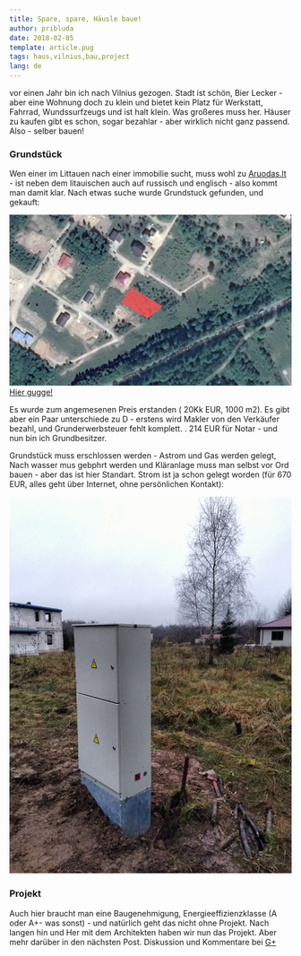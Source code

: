 ```yaml
---
title: Spare, spare, Häusle baue!
author: pribluda
date: 2018-02-05
template: article.pug
tags: haus,vilnius,bau,project
lang: de
---
```



vor einen Jahr bin ich nach Vilnius gezogen. Stadt ist schön, Bier Lecker  - aber eine Wohnung doch zu klein und bietet 
kein Platz für Werkstatt, Fahrrad, Wundssurfzeugs und ist halt klein. Was großeres muss her. Häuser zu kaufen gibt es schon, sogar 
bezahlar - aber wirklich nicht  ganz passend. Also - selber bauen!  

<span class="more"></span>


### Grundstück

Wen einer im Littauen  nach einer immobilie sucht, muss wohl zu [Aruodas.lt](http://aruodas.lt) -  ist  neben dem litauischen auch auf russisch 
und englisch - also kommt man damit klar.  Nach etwas suche wurde Grundstuck gefunden, und gekauft:



![map](map.png)  
[Hier gugge!](https://drive.google.com/open?id=1j1q53E1mNOPc04ELCR_kuk-tAYc&usp=sharing) 


Es wurde zum angemesenen Preis erstanden ( 20Kk EUR, 1000 m2).   Es gibt aber ein Paar unterschiede zu D - erstens wird Makler von den 
Verkäufer bezahl,  und Grunderwerbsteuer fehlt  komplett. . 214 EUR für Notar - und nun bin ich Grundbesitzer. 
 

Grundstück muss erschlossen werden -  Astrom und Gas  werden gelegt, Nach wasser mus gebphrt werden  und Kläranlage muss man selbst vor Ord bauen - aber 
das ist hier Standart.   Strom ist ja schon gelegt worden (für 670 EUR, alles geht über Internet, ohne persönlichen Kontakt):

![Stromkasten](stromkasten.jpg)

### Projekt

Auch hier braucht man eine Baugenehmigung, Energieeffizienzklasse (A oder A+- was sonst) - und natürlich geht das nicht ohne Projekt. Nach langen hin und Her 
mit dem Architekten haben wir nun das Projekt. Aber mehr darüber in den nächsten Post. Diskussion und Kommentare bei 
[G+](https://plus.google.com/+KonstantinPribluda/posts/Cw25dT71nS9)
  
